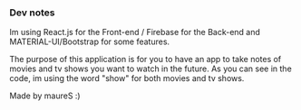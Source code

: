 ### Dev notes

Im using React.js for the Front-end / Firebase for the Back-end and MATERIAL-UI/Bootstrap for some features.

The purpose of this application is for you to have an app to take notes of movies and tv shows you want to watch in the future. As you can see in the code, im using the word "show" for both movies and tv shows.

Made by maureS :)
